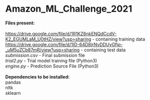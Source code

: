 # Amazon_ML_Challenge_2021 <br />
**Files present:** <br />
<br />
https://drive.google.com/file/d/1R1KZ6nkENQdCcdV-K2_EGUMLaM_U0tHZ/view?usp=sharing - containing training data <br />
https://drive.google.com/file/d/1ID-64D8jrNvDDUyGfjp-_uM5uZCb87mR/view?usp=sharing - containing test data <br />
_submission.csv_ - Final submission file <br />
_trial2.py_ - Trial model training file (Python3) <br />
_engine.py_ - Prediction Source File (Python3) <br />
<br />
**Dependencies to be installed:** <br />
pandas <br />
nltk <br />
sklearn <br />
